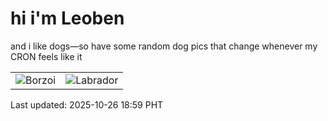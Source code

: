 # hi i'm Leoben

and i like dogs—so have some random dog pics that change whenever my CRON feels like it

|  |  |
|--------|----------|
| ![Borzoi](https://random-dog-vercel.vercel.app/api/random-borzoi?v=1761476341) | ![Labrador](https://random-dog-vercel.vercel.app/api/random-labrador?v=1761476341) |

Last updated: 2025-10-26 18:59 PHT
